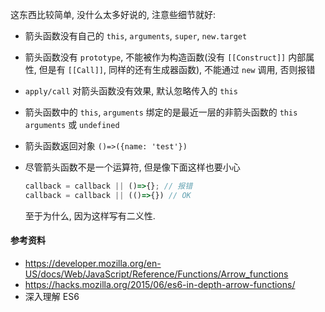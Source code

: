 这东西比较简单, 没什么太多好说的, 注意些细节就好:

* 箭头函数没有自己的 `this`, `arguments`, `super`, `new.target`

* 箭头函数没有 `prototype`, 不能被作为构造函数(没有 `[[Construct]]` 内部属性, 但是有 `[[Call]]`, 同样的还有生成器函数), 不能通过 `new` 调用, 否则报错

* `apply/call` 对箭头函数没有效果, 默认忽略传入的 `this`

* 箭头函数中的 `this`, `arguments` 绑定的是最近一层的非箭头函数的 `this` `arguments` 或 `undefined`

* 箭头函数返回对象 `()=>({name: 'test'})`

* 尽管箭头函数不是一个运算符, 但是像下面这样也要小心

  ```javascript
  callback = callback || ()=>{}; // 报错
  callback = callback || (()=>{}) // OK
  ```

  至于为什么, 因为这样写有二义性.



#### 参考资料

* https://developer.mozilla.org/en-US/docs/Web/JavaScript/Reference/Functions/Arrow_functions
* https://hacks.mozilla.org/2015/06/es6-in-depth-arrow-functions/
* 深入理解 ES6
